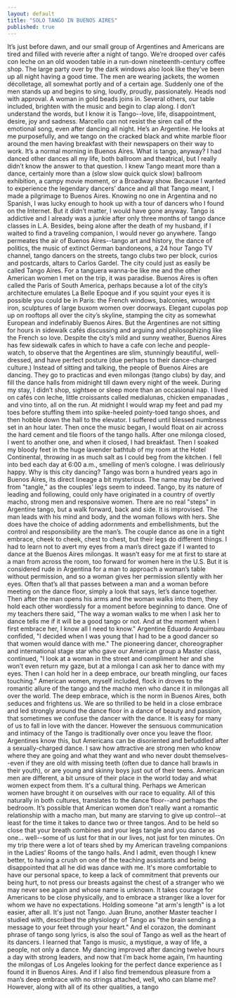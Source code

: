 ```yaml
---
layout: default
title: "SOLO TANGO IN BUENOS AIRES"
published: true
---
```


It’s just before dawn, and our small group of Argentines 
and Americans are tired and filled with reverie after a 
night of tango. We’re drooped over cafés con leche on an old 
wooden table in a run-down nineteenth-century coffee shop. 
The large party over by the dark windows also look like 
they’ve been up all night having a good time. The men are 
wearing jackets, the women décolletage, all somewhat portly 
and of a certain age. 
	Suddenly one of the men stands up and begins to sing, 
loudly, proudly, passionately. Heads nod with approval. A 
woman in gold beads joins in. 
Several others, our table included, brighten with the music 
and begin to clap along. I don’t understand the words, but I 
know it is Tango--love, life, disappointment, desire, joy 
and sadness.
	Marcello can not resist the siren call of the emotional 
song, even after dancing all night. He’s an Argentine. He 
looks at me purposefully, and we tango on the cracked black 
and white marble floor around the men having breakfast with 
their newspapers on their way to work. 
	It’s a normal morning in Buenos Aires.
	What is tango, anyway? I had danced other dances all my 
life, both ballroom and theatrical, but I really didn’t know 
the answer to that question. I knew Tango meant more than a 
dance, certainly more than a (slow slow quick quick slow) 
ballroom exhibition, a campy movie moment, or a Broadway 
show. Because I wanted to experience the legendary dancers’ 
dance and all that Tango meant, I made a pilgrimage to 
Buenos Aires. 
	Knowing no one in Argentina and no Spanish, I was lucky 
enough to hook up with a tour of dancers who I found on the 
Internet. But it didn’t matter, I would have gone anyway. 
Tango is addictive and I already was a junkie after only 
three months of tango dance classes in L.A. Besides, being 
alone after the death of my husband, if I waited to find a 
traveling companion, I would never go anywhere.
	Tango permeates the air of Buenos Aires--tango art and 
history, the dance of politics, the music of extinct German 
bandoneons, a 24 hour Tango TV channel, tango dancers on the 
streets, tango clubs two per block, curios and postcards, 
altars to Carlos Gardel. The city could just as easily be 
called Tango Aires. For a tanguera wanna-be like me and the 
other American women I met on the trip, it was paradise.
	Buenos Aires is often called the Paris of South America, 
perhaps because a lot of the city’s architecture emulates La 
Belle Epoque and if you squint your eyes it is possible you 
could be in Paris: the French windows, balconies, wrought 
iron, sculptures of large buxom women over doorways. Elegant 
cupolas pop up on rooftops all over the city’s skyline, 
stamping the city as somewhat European and indefinably 
Buenos Aires.
	But the Argentines are not sitting for hours in sidewalk 
cafés discussing and arguing and philosophizing like the 
French so love. Despite the city’s mild and sunny weather, 
Buenos Aires has few sidewalk cafes in which to have a cafe 
con leche and people-watch, to observe that the Argentines 
are slim, stunningly beautiful, well-dressed, and have 
perfect posture (due perhaps to their dance-charged 
culture.)
	Instead of sitting and talking, the people of Buenos Aires 
are dancing. They go to practicas and even milongas (tango 
clubs) by day, and fill the dance halls from midnight till 
dawn every night of the week.
	During my stay, I didn’t shop, sightsee or sleep more than 
an occasional nap. I lived on cafés con leche, little 
croissants called medialunas, chicken empanadas , and vino 
tinto, all on the run. At midnight I would wrap my feet and 
pad my toes before stuffing them into spike-heeled 
pointy-toed tango shoes, and then hobble down the hall to 
the elevator. I suffered until blessed numbness set in an 
hour later. Then once the music began, I would float on air 
across the hard cement and tile floors of the tango halls. 
After one milonga closed, I went to another one, and when it 
closed, I had breakfast. Then I soaked my bloody feet in the 
huge lavender bathtub of my room at the Hotel Continental, 
throwing in as much salt as I could beg from the kitchen. I 
fell into bed each day at 6:00 a.m., smelling of men’s 
cologne. I was deliriously happy.
	Why is this city dancing? Tango was born a hundred years 
ago in Buenos Aires, its direct lineage a bit mysterious. 
The name may be derived from "tangle,"  as the couples’ legs 
seem to indeed. Tango, by its nature of leading and 
following, could only have originated in a country of 
overtly macho, strong men and responsive women. 
	There are no real "steps" in Argentine tango, but a walk 
forward, back and side. It is improvised. The man leads with 
his mind and body, and the woman follows with hers. She does 
have the choice of adding adornments and embellishments, but 
the control and responsibility are the man’s. The couple 
dance as one in a tight embrace, cheek to cheek, chest to 
chest, but their legs do different things.
	I had to learn not to avert my eyes from a man’s direct 
gaze if I wanted to dance at the Buenos Aires milongas. It 
wasn’t easy for me at first to stare at a man from across 
the room, too forward for women here in the U.S. But it is 
considered rude in Argentina for a man to approach a woman’s 
table without permission, and so a woman gives her 
permission silently with her eyes. Often that’s all that 
passes between a man and a woman before meeting on the dance 
floor, simply a look that says, let’s dance together. 
	Then after the man opens his arms and the woman walks into 
them, they hold each other wordlessly for a moment before 
beginning to dance. One of my teachers there said, "The way 
a woman walks to me when I ask her to dance tells me if it 
will be a good tango or not. And at the moment when I first 
embrace her, I know all I need to know."
	 Argentine Eduardo Arquimbau confided, "I decided when I 
was young that I had to be a good dancer so that women would 
dance with me." The pioneering dancer, choreographer and 
international stage star who gave our American group a 
Master class, continued, "I look at a woman in the street 
and compliment her and she won’t even return my gaze, but at 
a milonga I can ask her to dance with my eyes. Then I can 
hold her in a deep embrace, our breath mingling, our faces 
touching."
	American women, myself included, flock in droves to the 
romantic allure of the tango and the macho men who dance it 
in milongas all over the world. The deep embrace, which is 
the norm in Buenos Aires, both seduces and frightens us.
	We are so thrilled to be held in a close embrace and led 
strongly around the dance floor in a dance of beauty and 
passion, that sometimes we confuse the dancer with the 
dance. It is easy for many of us to fall in love with the 
dancer. However the sensuous communication and intimacy of 
the Tango is traditionally over once you leave the floor. 
Argentines know this, but Americans can be disoriented and 
befuddled after a sexually-charged dance. 
	 I saw how attractive are strong men who know where they 
are going and what they want and who never doubt 
themselves--even if they are old with missing teeth (often 
due to dance hall brawls in their youth), or are young and 
skinny boys just out of their teens.
	American men are different, a bit unsure of their place in 
the world today and what women expect from them. It's a 
cultural thing. Perhaps we American women have brought it on 
ourselves with our race to equality.
	All of this naturally in both cultures, translates to the 
dance floor--and perhaps the bedroom. 
	It’s possible that American women don't really want a 
romantic relationship with a macho man, but many are 
starving to give up control--at least for the time it takes 
to dance two or three tangos. And to be held so close that 
your breath combines and your legs tangle and you dance as 
one... well--some of us lust for that in our lives, not just 
for ten minutes. On my trip there were a lot of tears shed 
by my American traveling companions in the Ladies' Rooms of 
the tango halls. And I admit, even though I knew better, to 
having a crush on one of the teaching assistants and being 
disappointed that all he did was dance with me.
	It's more comfortable to have our personal space, to keep a 
lack of commitment that prevents our being hurt, to not 
press our breasts against the chest of a stranger who we may 
never see again and whose name is unknown.
	It takes courage for Americans to be close physically, and 
to embrace a stranger like a lover for whom we have no 
expectations.
	Holding someone "at arm's length" is a lot easier, after 
all. 
	It's just not Tango.
	Juan Bruno, another Master teacher I studied with, 
described the physiology of Tango as "the brain sending a 
message to your feet through your heart." And el corazon, 
the dominant phrase of tango song lyrics, is also the soul 
of Tango as well as the heart of its dancers.
	I learned that Tango is music, a mystique, a way of life, a 
people, not only a dance. My dancing improved after dancing 
twelve hours a day with strong leaders, and now that I’m 
back home again, I’m haunting the milongas of Los Angeles 
looking for the perfect dance experience as I found it in 
Buenos Aires. And if I also find tremendous pleasure from a 
man’s deep embrace with no strings attached, well, who can 
blame me?
	However, along with all of its other qualities, a tango

